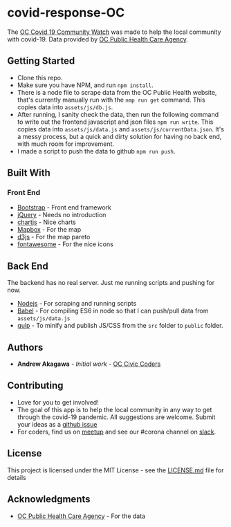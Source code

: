 # covid-response-OC
The [OC Covid 19 Community Watch](https://www.occiviccoders.com/covid-response-OC/) was made to help the local community with covid-19. Data provided by [OC Public Health Care Agency](https://www.ochealthinfo.com/phs/about/epidasmt/epi/dip/prevention/novel_coronavirus).  



## Getting Started

* Clone this repo.  
* Make sure you have NPM, and run `npm install`.
* There is a node file to scrape data from the OC Public Health website, that's currently manually run with the `nmp run get` command.  This copies data into `assets/js/db.js`. 
* After running, I sanity check the data, then run the following command to write out the frontend javascript and json files `npm run write`.  This copies data into `assets/js/data.js` and `assets/js/currentData.json`.  It's a messy process, but a quick and dirty solution for having no back end, with much room for improvement.
* I made a script to push the data to github `npm run push`.

## Built With

### Front End
* [Bootstrap](https://getbootstrap.com/) - Front end framework
* [jQuery](https://jquery.com/) - Needs no introduction
* [chartjs](https://www.chartjs.org/) - Nice charts
* [Mapbox](https://www.mapbox.com/) - For the map
* [d3js](https://d3js.org/) - For the map pareto
* [fontawesome](https://fontawesome.com/) - For the nice icons

## Back End
The backend has no real server.  Just me running scripts and pushing for now.
* [Nodejs](https://nodejs.org/en/) - For scraping and running scripts
* [Babel](https://babeljs.io/) - For compiling ES6 in node so that I can push/pull data from `assets/js/data.js`
* [gulp](https://gulpjs.com/) - To minify and publish JS/CSS from the `src` folder to `public` folder.

## Authors

* **Andrew Akagawa** - *Initial work* - [OC Civic Coders](https://www.occiviccoders.com)

## Contributing
* Love for you to get involved!  
* The goal of this app is to help the local community in any way to get through the covid-19 pandemic.  All suggestions are welcome.  Submit your ideas as a [github issue](https://github.com/occiviccoders/covid-response-OC/issues)
* For coders, find us on [meetup](https://www.meetup.com/OC-Civic-Coders/) and see our #corona channel on [slack](https://join.slack.com/t/occiviccoders/shared_invite/zt-c7es081j-ShLTVkuKpm5gOKsdiM8szg).

## License

This project is licensed under the MIT License - see the [LICENSE.md](LICENSE.md) file for details

## Acknowledgments

* [OC Public Health Care Agency](https://www.ochealthinfo.com/phs/about/epidasmt/epi/dip/prevention/novel_coronavirus) - For the data

